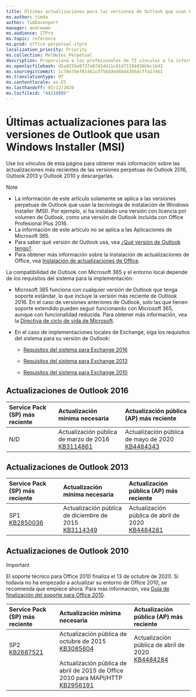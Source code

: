 ```yaml
---
title: Últimas actualizaciones para las versiones de Outlook que usan Windows Installer (MSI)
ms.author: timda
author: TimDavenport
manager: andrewmo
ms.audience: ITPro
ms.topic: reference
ms.prod: office-perpetual-itpro
localization_priority: Priority
ms.collection: RelNotes_Perpetual
description: Proporciona a los profesionales de TI vínculos a la información de las últimas actualizaciones de las versiones perpetuas de Outlook 2016, Outlook 2013 y Outlook 2010.
ms.openlocfilehash: d5a8255e0737a0742dd11c81d71194d36bbc1b43
ms.sourcegitcommit: 1c78e7def81461cd758dded4b443b5dcffa17461
ms.translationtype: HT
ms.contentlocale: es-ES
ms.lasthandoff: 05/12/2020
ms.locfileid: "44210885"
---
```

# <a name="latest-updates-for-versions-of-outlook-that-use-windows-installer-msi"></a>Últimas actualizaciones para las versiones de Outlook que usan Windows Installer (MSI)

Use los vínculos de esta página para obtener más información sobre las actualizaciones más recientes de las versiones perpetuas de Outlook 2016, Outlook 2013 y Outlook 2010 y descargarlas.
  
> [!NOTE]
> - La información de este artículo solamente se aplica a las versiones perpetuas de Outlook que usan la tecnología de instalación de Windows Installer (MSI). Por ejemplo, si ha instalado una versión con licencia por volumen de Outlook, como una versión de Outlook incluida con Office Profesional Plus 2016.
> - La información de este artículo no se aplica a las Aplicaciones de Microsoft 365.
> - Para saber qué versión de Outlook usa, vea [¿Qué versión de Outlook tengo?](https://support.office.com/article/b3a9568c-edb5-42b9-9825-d48d82b2257c).
> - Para obtener más información sobre la instalación de actualizaciones de Office, vea [Instalación de actualizaciones de Office](https://support.office.com/article/2ab296f3-7f03-43a2-8e50-46de917611c5). 
  
La compatibilidad de Outlook con Microsoft 365 y el entorno local depende de los requisitos del sistema para la implementación:
  
- Microsoft 365 funciona con cualquier versión de Outlook que tenga soporte estándar, lo que incluye la versión más reciente de Outlook 2016. En el caso de versiones anteriores de Outlook, solo las que tienen soporte extendido pueden seguir funcionando con Microsoft 365, aunque con funcionalidad reducida. Para obtener más información, vea la [Directiva de ciclo de vida de Microsoft](https://support.microsoft.com/lifecycle).
    
- En el caso de implementaciones locales de Exchange, siga los requisitos del sistema para su versión de Outlook:
    
  - [Requisitos del sistema para Exchange 2016](https://docs.microsoft.com/Exchange/plan-and-deploy/system-requirements)
    
  - [Requisitos del sistema para Exchange 2013](https://docs.microsoft.com/exchange/exchange-2013-system-requirements-exchange-2013-help)
    
  - [Requisitos del sistema para Exchange 2010](https://docs.microsoft.com/previous-versions/office/exchange-server-2010/aa996719(v=exchg.141))

   
## <a name="outlook-2016-updates"></a>Actualizaciones de Outlook 2016

|**Service Pack (SP) más reciente**|**Actualización mínima necesaria**|**Actualización pública (AP) más reciente**|
|:-----|:-----|:-----|
|N/D  <br/> |Actualización pública de marzo de 2016 <br/>[KB3114861](https://support.microsoft.com/help/3114861) <br/> |Actualización pública de mayo de 2020 <br/>[KB4484343](https://support.microsoft.com/help/4484343) 

## <a name="outlook-2013-updates"></a>Actualizaciones de Outlook 2013

|**Service Pack (SP) más reciente**|**Actualización mínima necesaria**|**Actualización pública (AP) más reciente**|
|:-----|:-----|:-----|
|SP1  <br/>[KB2850036](https://go.microsoft.com/fwlink/p/?LinkId=512538) <br/> |Actualización pública de diciembre de 2015 <br/>[KB3114349](https://support.microsoft.com/kb/3114349) <br/> |Actualización pública de abril de 2020 <br/>[KB4484281](https://support.microsoft.com/help/4484281)  |
   
## <a name="outlook-2010-updates"></a>Actualizaciones de Outlook 2010
> [!IMPORTANT]
El soporte técnico para Office 2010 finaliza el 13 de octubre de 2020. Si todavía no ha empezado a actualizar su entorno de Office 2010, se recomienda que empiece ahora. Para más información, vea [Guía de finalización del soporte para Office 2010](https://docs.microsoft.com/DeployOffice/office-2010-end-support-roadmap).

|**Service Pack (SP) más reciente**|**Actualización mínima necesaria**|**Actualización pública (AP) más reciente**|
|:-----|:-----|:-----|
|SP2 <br/>[KB2687521](https://go.microsoft.com/fwlink/p/?LinkId=512542) <br><br><br><br/> |Actualización pública de octubre de 2015 <br/> [KB3085604](https://support.microsoft.com/kb/3085604) <br/><br/>  Actualización pública de abril de 2015 de Office 2010 para MAPI/HTTP <br/> [KB2956191](https://support.microsoft.com/help/2956191/april-14-2015-update-for-office-2010-kb2956191) <br/> |Actualización pública de abril de 2020 <br/>[KB4484284](https://support.microsoft.com/help/4484284) <br><br><br><br/>|
   

